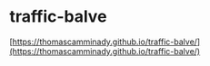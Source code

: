# traffic-balve


[https://thomascamminady.github.io/traffic-balve/](https://thomascamminady.github.io/traffic-balve/)
